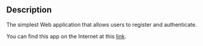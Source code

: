 ## Description
The simplest Web application that allows users to register and authenticate.

You can find this app on the Internet at this [link](https://sign-in-up-site.herokuapp.com/).  
